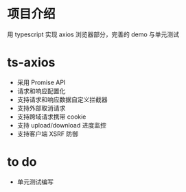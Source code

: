 # 项目介绍
用 typescript 实现 axios 浏览器部分，完善的 demo 与单元测试

# ts-axios
- 采用 Promise API
- 请求和响应配置化
- 支持请求和响应数据自定义拦截器
- 支持外部取消请求
- 支持跨域请求携带 cookie
- 支持 upload/download 进度监控
- 支持客户端 XSRF 防御

# to do
- 单元测试编写
